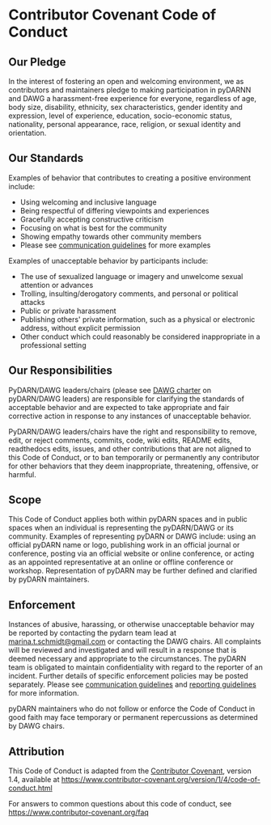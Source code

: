 # Contributor Covenant Code of Conduct

## Our Pledge

In the interest of fostering an open and welcoming environment, we as
contributors and maintainers pledge to making participation in pyDARNN and
DAWG a harassment-free experience for everyone, regardless of age, body
size, disability, ethnicity, sex characteristics, gender identity and expression,
level of experience, education, socio-economic status, nationality, personal
appearance, race, religion, or sexual identity and orientation.

## Our Standards

Examples of behavior that contributes to creating a positive environment
include:

* Using welcoming and inclusive language
* Being respectful of differing viewpoints and experiences
* Gracefully accepting constructive criticism
* Focusing on what is best for the community
* Showing empathy towards other community members
* Please see [communication guidelines]() for more examples

Examples of unacceptable behavior by participants include:

* The use of sexualized language or imagery and unwelcome sexual attention or
 advances
* Trolling, insulting/derogatory comments, and personal or political attacks
* Public or private harassment
* Publishing others' private information, such as a physical or electronic
 address, without explicit permission
* Other conduct which could reasonably be considered inappropriate in a
 professional setting

## Our Responsibilities

PyDARN/DAWG leaders/chairs (please see [DAWG charter]() on pyDARN/DAWG leaders) are responsible for clarifying the standards of acceptable
behavior and are expected to take appropriate and fair corrective action in
response to any instances of unacceptable behavior.

PyDARN/DAWG leaders/chairs have the right and responsibility to remove, edit, or
reject comments, commits, code, wiki edits, README edits, readthedocs edits,
issues, and other contributions that are not aligned to this Code of Conduct,
or to ban temporarily or permanently any contributor for other behaviors that
they deem inappropriate, threatening, offensive, or harmful.

## Scope

This Code of Conduct applies both within pyDARN spaces and in public spaces
when an individual is representing the pyDARN/DAWG or its community. Examples of
representing pyDARN or DAWG include: using an official pyDARN name or logo,
publishing work in an official journal or conference, posting via an official website or online conference, 
or acting as an appointed representative at an online or offline conference or workshop. 
Representation of pyDARN may be further defined and clarified by pyDARN maintainers.

## Enforcement

Instances of abusive, harassing, or otherwise unacceptable behavior may be
reported by contacting the pydarn team lead at marina.t.schmidt@gmail.com or contacting
the DAWG chairs. All complaints will be reviewed and investigated and will result in a response that
is deemed necessary and appropriate to the circumstances. The pyDARN team is
obligated to maintain confidentiality with regard to the reporter of an incident.
Further details of specific enforcement policies may be posted separately.
Please see [communication guidelines]() and [reporting guidelines]() for more information.

pyDARN maintainers who do not follow or enforce the Code of Conduct in good
faith may face temporary or permanent repercussions as determined by DAWG chairs.

## Attribution

This Code of Conduct is adapted from the [Contributor Covenant][homepage], version 1.4,
available at https://www.contributor-covenant.org/version/1/4/code-of-conduct.html

[homepage]: https://www.contributor-covenant.org

For answers to common questions about this code of conduct, see
https://www.contributor-covenant.org/faq
